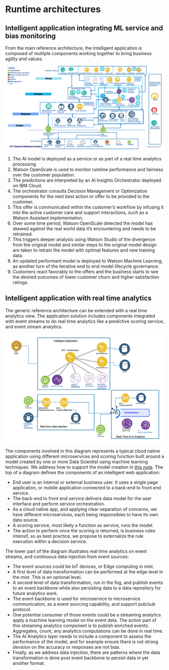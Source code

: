 # Runtime architectures

## Intelligent application integrating ML service and bias monitoring

From the main reference architecture, the intelligent application is composed of multiple components working together to bring business agility and values:

![](runtime-app.png)

1. The AI model is deployed as a service or as part of a real time analytics processing
1. Watson OpenScale is used to monitor runtime performance and fairness over the customer population.
1. The predictions are interpreted by an AI Insights Orchestrator deployed on IBM Cloud.
1. The orchestrator consults Decision Management or Optimization components for the next best action or offer to be provided to the customer.
1. This offer is communicated within the customer’s workflow by infusing it into the active customer care and support interactions, such as a Watson Assistant implementation.
1. Over some time period, Watson OpenScale detected the model has skewed against the real world data it’s encountering and needs to be retrained.
1. This triggers deeper analysis using Watson Studio of the divergence from the original model and similar steps to the original model design are taken to retrain the model with optimal features and new training data.
1. An updated performant model is deployed to Watson Machine Learning, as another turn of the iterative end to end model lifecycle governance.
1. Customers react favorably to the offers and the business starts to see the desired outcomes of lower customer churn and higher satisfaction ratings.


## Intelligent application with real time analytics

The generic reference architecture can be extended with a real time analytics view. The application solution includes components integrated with event streams to do real time analytics like a predictive scoring service, and event stream analytics.

![](rt-ia-ai.png)

The components involved in this diagram represents a typical cloud native application using different microservices and scoring function built around a model created by one or more Data Scientist using machine learning techniques. We address how to support the model creation in [this note](../model-dev/README.md). The top of a diagram defines the components of an intelligent web application:

* End user is an internal or external business user. It uses a single page application, or mobile application connected to a back-end to front end service.
* The back-end to front end service delivers data model for the user interface and perform service orchestration.
* As a cloud native app, and applying clear separation of concerns, we have different microservices, each being responsibles to have its own data source.  
* A scoring service, most likely a function as service, runs the model.
* The action to perform once the scoring is returned, is business rules intensif, so as best practice, we propose to externalize the rule execution within a decision service.

The lower part of the diagram illustrates real time analytics on event streams, and continuous data injection from event sources:

* The event sources could be IoT devices, or Edge computing in mist.
* A first level of data transformation can be performed at the edge level in the mist. This is an optional level. 
* A second level of data transformation, run in the fog, and publish events to an event backbone while also persisting data to a data repository for future analytics work.
* The event backbone is used for microservice to microservice communication, as a event sourcing capability, and support pub/sub protocol.
* One potential consumer of those events could be a streaming analytics apply a machine learning model on the event data. The action part of this streaming analytics component is to publish enriched events. Aggregates, count, any analytics computations can be done in real time. 
* The AI Analytics layer needs to include a component to assess the performance of the model, and for example ensure there is not strong devision on the accuracy or responses are not bias. 
* Finally, as we address data injection, there are patterns where the data transformation is done post event backbone to persist data in yet another format.


